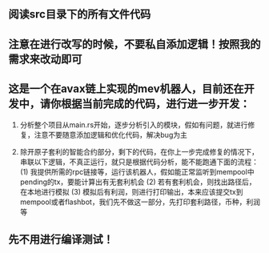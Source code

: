 ## 阅读src目录下的所有文件代码

## 注意在进行改写的时候，不要私自添加逻辑！按照我的需求来改动即可

## 这是一个在avax链上实现的mev机器人，目前还在开发中，请你根据当前完成的代码，进行进一步开发：
1. 分析整个项目从main.rs开始，逐步分析引入的模块，假如有问题，就进行修复，注意不要随意添加逻辑和优化代码，解决bug为主

2. 除开原子套利的智能合约部分，剩下的代码，在你上一步完成修复的情况下，串联以下逻辑，不真正运行，就只是根据代码分析，能不能跑通下面的流程：
  (1) 我提供所需的rpc链接等，运行该机器人，假如能正常监听到mempool中pending的tx，要能计算出有无套利机会
  (2) 若有套利机会，则找出路径后，在本地进行模拟
  (3) 模拟后有利润，则进行打印输出，本来应该提交tx到mempool或者flashbot，我们先不做这一部分，先打印套利路径，币种，利润等

## 先不用进行编译测试！